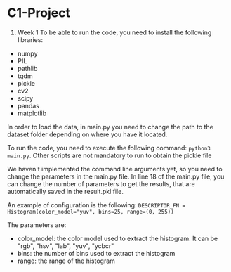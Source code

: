 # C1-Project
1. Week 1
To be able to run the code, you need to install the following libraries:
- numpy
- PIL
- pathlib
- tqdm
- pickle
- cv2
- scipy
- pandas
- matplotlib

In order to load the data, in main.py you need to change the path to the dataset folder depending on where you have it located.

To run the code, you need to execute the following command:
```python3 main.py```.
Other scripts are not mandatory to run to obtain the pickle file

We haven't implemented the command line arguments yet, so you need to change the parameters in the main.py file.
In line 18 of the main.py file, you can change the number of parameters to get the results, that are automatically saved in the result.pkl file.

An example of configuration is the following:
```DESCRIPTOR_FN = Histogram(color_model="yuv", bins=25, range=(0, 255))```

The parameters are:
- color_model: the color model used to extract the histogram. It can be "rgb", "hsv", "lab", "yuv", "ycbcr"
- bins: the number of bins used to extract the histogram
- range: the range of the histogram
